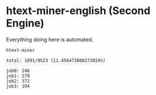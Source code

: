# htext-miner-english (Second Engine)

Everything doing here is automated.

```
htext-miner

total: 1091/9523 (11.456473800273024%)

job0: 246
job1: 279
job2: 372
job3: 194
```
